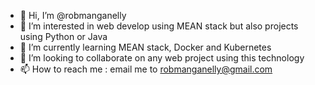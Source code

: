 - 👋 Hi, I’m @robmanganelly
- 👀 I’m interested in web develop using MEAN stack but also projects using Python  or Java
- 🌱 I’m currently learning MEAN stack, Docker and Kubernetes
- 💞️ I’m looking to collaborate on any web project using this technology
- 📫 How to reach me : email me to robmanganelly@gmail.com

<!---
robmanganelly/robmanganelly is a ✨ special ✨ repository because its `README.md` (this file) appears on your GitHub profile.
You can click the Preview link to take a look at your changes.
--->
